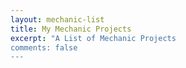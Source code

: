 ```yaml
---
layout: mechanic-list
title: My Mechanic Projects
excerpt: "A List of Mechanic Projects
comments: false
---
```

